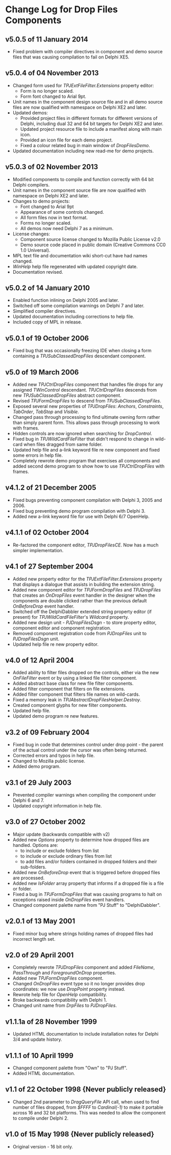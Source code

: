 # Change Log for Drop Files Components

## v5.0.5 of 11 January 2014

+ Fixed problem with compiler directives in component and demo source files that was causing compilation to fail on Delphi XE5.

## v5.0.4 of 04 November 2013

+ Changed form used for _TPJExtFileFilter.Extensions_ property editor:
  + Form is no longer scaled.
  + Form font changed to Arial 9pt.
+ Unit names in the component design source file and in all demo source files are now qualified with namespace on Delphi XE2 and later.
+ Updated demos:
  + Provided project files in different formats for different versions of Delphi, including dual 32 and 64 bit targets for Delphi XE2 and later.
  + Updated project resource file to include a manifest along with main icon.
  + Provided an icon file for each demo project.
  + Fixed a colour related bug in main window of _DropFilesDemo_.
+ Updated documentation including new read-me for demo projects.

## v5.0.3 of 02 November 2013

+ Modified components to compile and function correctly with 64 bit Delphi compilers.
+ Unit names in the component source file are now qualified with namespace on Delphi XE2 and later.
+ Changes to demo projects:
  + Font changed to Arial 9pt
  + Appearance of some controls changed.
  + All form files now in text format.
  + Forms no longer scaled.
  + All demos now need Delphi 7 as a minimum.
+ License changes:
  + Component source license changed to Mozilla Public License v2.0
  + Demo source code placed in public domain (Creative Commons CC0 1.0 Universal).
+ MPL text file and documentation wiki short-cut have had names changed.
+ _WinHelp_ help file regenerated with updated copyright date.
+ Documentation revised.

## v5.0.2 of 14 January 2010

+ Enabled function inlining on Delphi 2005 and later.
+ Switched off some compilation warnings on Delphi 7 and later.
+ Simplified compiler directives.
+ Updated documentation including corrections to help file.
+ Included copy of MPL in release.

## v5.0.1 of 19 October 2006

+ Fixed bug that was occasionally freezing IDE when closing a form containing a _TPJSubClassedDropFiles_ descendant component.

## v5.0 of 19 March 2006

+ Added new _TPJCtrlDropFiles_ component that handles file drops for any assigned _TWinControl_ descendant. _TPJCtrlDropFiles_ descends from new _TPJSubClassedDropFiles_ abstract component.
+ Revised _TPJFormDropFiles_ to descend from _TPJSubClassedDropFiles_.
+ Exposed several new properties of _TPJDropFiles_: _Anchors_, _Constraints_, _TabOrder_, _TabStop_ and _Visible_.
+ Changed pass through processing to find ultimate owning form rather than simply parent form. This allows pass through processing to work with frames.
+ Hidden controls are now ignored when searching for _DropControl_.
+ Fixed bug in _TPJWildCardFileFilter_ that didn't respond to change in wild-card when files dragged from same folder.
+ Updated help file and a-link keyword file re new component and fixed some errors in help file.
+ Completely rewrote demo program that exercises all components and added second demo program to show how to use _TPJCtrlDropFiles_ with frames.

## v4.1.2 of 21 December 2005

+ Fixed bugs preventing component compilation with Delphi 3, 2005 and 2006.
+ Fixed bug preventing demo program compilation with Delphi 3.
+ Added new a-link keyword file for use with Delphi 6/7 OpenHelp.

## v4.1.1 of 02 October 2004

+ Re-factored the component editor, _TPJDropFilesCE_. Now has a much simpler implementation.

## v4.1 of 27 September 2004

+ Added new property editor for the _TPJExtFileFilter.Extensions_ property that displays a dialogue that assists in building the extension string.
+ Added new component editor for _TPJFormDropFiles_ and _TPJDropFiles_ that creates an _OnDropFiles_ event handler in the designer when the components are double clicked rather than the previous default _OnBeforeDrop_ event handler.
+ Switched off the DelphiDabbler extended string property editor (if present) for _TPJWildCardFileFilter_'s _Wildcard_ property.
+ Added new design unit - _PJDropFilesDsgn_ - to store property editor, component editor and component registration.
+ Removed component registration code from _PJDropFiles_ unit to _PJDropFilesDsgn_ unit.
+ Updated help file re new property editor.

## v4.0 of 12 April 2004

+ Added ability to filter files dropped on the controls, either via the new _OnFileFilter_ event or by using a linked file filter component.
+ Added abstract base class for new file filter components.
+ Added filter component that filters on file extensions.
+ Added filter component that filters file names on wild-cards.
+ Fixed a memory leak in _TPJAbstractDropFilesHelper.Destroy_.
+ Created component glyphs for new filter components.
+ Updated help file.
+ Updated demo program re new features.

## v3.2 of 09 February 2004

+ Fixed bug in code that determines control under drop point - the parent of the actual control under the cursor was often being returned.
+ Corrected errors and typos in help file.
+ Changed to Mozilla public license.
+ Added demo program.

## v3.1 of 29 July 2003

+ Prevented compiler warnings when compiling the component under Delphi 6 and 7.
+ Updated copyright information in help file.

## v3.0 of 27 October 2002

+ Major update (backwards compatible with v2)
+ Added new _Options_ property to determine how dropped files are handled. Options are:
  + to include or exclude folders from list
  + to include or exclude ordinary files from list
  + to add files and/or folders contained in dropped folders and their sub-folders.
+ Added new _OnBeforeDrop_ event that is triggered before dropped files are processed.
+ Added new _IsFolder_ array property that informs if a dropped file is a file or folder.
+ Fixed a bug in _TPJFormDropFiles_ that was causing programs to halt on exceptions raised inside _OnDropFiles_ event handlers.
+ Changed component palette name from "PJ Stuff" to "DelphiDabbler".

## v2.0.1 of 13 May 2001

+ Fixed minor bug where strings holding names of dropped files had incorrect length set.

## v2.0 of 29 April 2001

+ Completely rewrote _TPJDropFiles_ component and added _FileName_, _PassThrough_ and _ForegroundOnDrop_ properties.
+ Added new _TPJFormDropFiles_ component.
+ Changed _OnDropFiles_ event type so it no longer provides drop coordinates: we now use _DropPoint_ property instead.
+ Rewrote help file for _OpenHelp_ compatibility.
+ Broke backwards compatibility with Delphi 1.
+ Changed unit name from _DrpFiles_ to _PJDropFiles_.

## v1.1.1a of 28 November 1999

+ Updated HTML documentation to include installation notes for Delphi 3/4 and update history.

## v1.1.1 of 10 April 1999

+ Changed component palette from "Own" to "PJ Stuff".
+ Added HTML documentation.

## v1.1 of 22 October 1998 {Never publicly released}

+ Changed 2nd parameter to _DragQueryFile_ API call, when used to find number of files dropped, from _$FFFF_ to _Cardinal(-1)_ to make it portable across 16 and 32 bit platforms. This was needed to allow the component to compile under Delphi 2.

## v1.0 of 15 May 1998 {Never publicly released}

+ Original version - 16 bit only.
